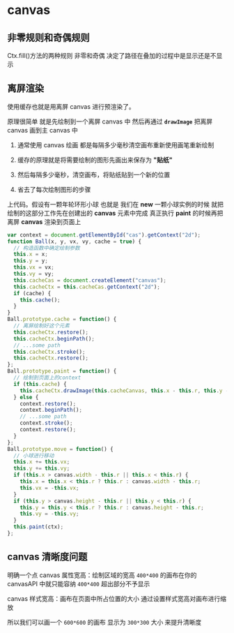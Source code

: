 # canvas

## 非零规则和奇偶规则

Ctx.fill()方法的两种规则 非零和奇偶 决定了路径在叠加的过程中是显示还是不显示

## 离屏渲染

使用缓存也就是用离屏 canvas 进行预渲染了。

原理很简单 就是先绘制到一个离屏 canvas 中 然后再通过 **`drawImage`** 把离屏 canvas 画到主 canvas 中

1. 通常使用 canvas 绘画 都是每隔多少毫秒清空画布重新使用画笔重新绘制

2. 缓存的原理就是将需要绘制的图形先画出来保存为 **"贴纸"**

3. 然后每隔多少毫秒，清空画布，将贴纸贴到一个新的位置

4. 省去了每次绘制图形的步骤

上代码。假设有一颗年轮环形小球 也就是 我们在 **new** 一颗小球实例的时候 就把绘制的这部分工作先在创建出的 **canvas** 元素中完成 真正执行 **paint** 的时候再把离屏 **canvas** 渲染到页面上

```js
var context = document.getElementById("cas").getContext("2d");
function Ball(x, y, vx, vy, cache = true) {
  // 构造函数中确定绘制参数
  this.x = x;
  this.y = y;
  this.vx = vx;
  this.vy = vy;
  this.cacheCas = document.createElement("canvas");
  this.cacheCtx = this.cacheCas.getContext("2d");
  if (cache) {
    this.cache();
  }
}
Ball.prototype.cache = function() {
  // 离屏绘制好这个元素
  this.cacheCtx.restore();
  this.cacheCtx.beginPath();
  // ...some path
  this.cacheCtx.stroke();
  this.cacheCtx.restore();
};
Ball.prototype.paint = function() {
  // 绘制到页面上的context
  if (this.cache) {
    this.cacheCtx.drawImage(this.cacheCanvas, this.x - this.r, this.y - this.r);
  } else {
    context.restore();
    context.beginPath();
    // ...some path
    context.stroke();
    context.restore();
  }
};
Ball.prototype.move = function() {
  // 小球进行移动
  this.x += this.vx;
  this.y += this.vy;
  if (this.x > canvas.width - this.r || this.x < this.r) {
    this.x = this.x < this.r ? this.r : canvas.width - this.r;
    this.vx = -this.vx;
  }
  if (this.y > canvas.height - this.r || this.y < this.r) {
    this.y = this.y < this.r ? this.r : canvas.height - this.r;
    this.vy = -this.vy;
  }
  this.paint(ctx);
};
```

## canvas 清晰度问题

明确一个点 canvas 属性宽高：绘制区域的宽高 `400*400` 的画布在你的 canvasAPI 中就只能容纳 `400*400` 超出部分不予显示

canvas 样式宽高：画布在页面中所占位置的大小 通过设置样式宽高对画布进行缩放

所以我们可以画一个 `600*600` 的画布 显示为 `300*300` 大小 来提升清晰度
